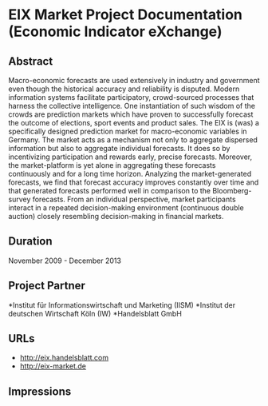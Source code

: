 
# EIX Market Project Documentation (Economic Indicator eXchange)


## Abstract
Macro-economic forecasts are used extensively in industry and government even though the historical accuracy and reliability is disputed. 
Modern information systems facilitate participatory, crowd-sourced processes that harness the collective intelligence.
One instantiation of such wisdom of the crowds are prediction markets which have proven to successfully forecast the outcome of elections, sport events and product sales. 
The EIX is (was) a specifically designed prediction market for macro-economic variables in Germany. 
The market acts as a mechanism not only to aggregate dispersed information but also to aggregate individual forecasts. 
It does so by incentivizing participation and rewards early, precise forecasts. 
Moreover, the market-platform is yet alone in aggregating these forecasts continuously and for a long time horizon. 
Analyzing the market-generated forecasts, we find that forecast accuracy improves constantly over time and that generated forecasts performed well in comparison to the Bloomberg-survey forecasts. 
From an individual perspective, market participants interact in a repeated decision-making environment (continuous double auction) closely resembling decision-making in financial markets. 


## Duration 
November 2009 - December 2013

## Project Partner
*Institut für Informationswirtschaft und Marketing (IISM) 
*Institut der deutschen Wirtschaft Köln (IW)
*Handelsblatt GmbH

## URLs
* http://eix.handelsblatt.com
* http://eix-market.de

## Impressions
[logo]: https://raw.githubusercontent.com/flovv/EIX-Market/master/Screenshots/v3.jpg "Start page"
